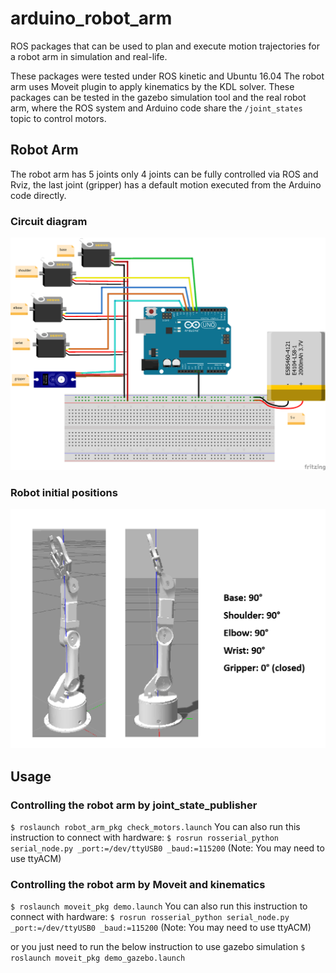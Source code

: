 # arduino_robot_arm
ROS packages that can be used to plan and execute motion trajectories for a robot arm in simulation and real-life.

These packages were tested under ROS kinetic and Ubuntu 16.04
The robot arm uses Moveit plugin to apply kinematics by the KDL solver. These packages can be tested in the gazebo simulation tool and the real robot arm, where the ROS system and Arduino code share the ```/joint_states``` topic to control motors.
 
## Robot Arm
The robot arm has 5 joints only 4 joints can be fully controlled via ROS and Rviz, the last joint (gripper) has a default motion executed from the Arduino code directly.
### Circuit diagram 
![circuit](circuit.png)
### Robot initial positions
![positions](positions.png)

## Usage
### Controlling the robot arm by joint_state_publisher
```$ roslaunch robot_arm_pkg check_motors.launch```
You can also run this instruction to connect with hardware:
```$ rosrun rosserial_python serial_node.py _port:=/dev/ttyUSB0 _baud:=115200```
(Note: You may need to use ttyACM)

### Controlling the robot arm by Moveit and kinematics
```$ roslaunch moveit_pkg demo.launch```
You can also run this instruction to connect with hardware:
```$ rosrun rosserial_python serial_node.py _port:=/dev/ttyUSB0 _baud:=115200```
(Note: You may need to use ttyACM)

or you just need to run the below instruction to use gazebo simulation
```$ roslaunch moveit_pkg demo_gazebo.launch```
